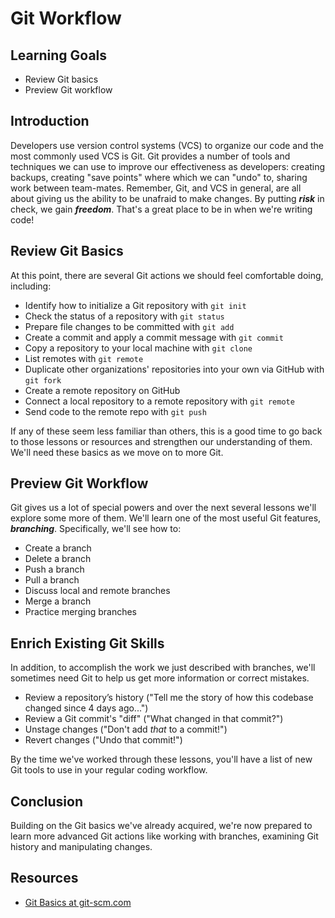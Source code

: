 # Git Workflow

## Learning Goals

- Review Git basics
- Preview Git workflow

## Introduction

Developers use version control systems (VCS) to organize our code and the most
commonly used VCS is Git. Git provides a number of tools and techniques we can use
to improve our effectiveness as developers: creating backups, creating "save points"
where which we can "undo" to, sharing work between team-mates. Remember, Git, and
VCS in general, are all about giving us the ability to be unafraid to make changes.
By putting ***risk*** in check, we gain ***freedom***. That's a great place to be in
when we're writing code!

## Review Git Basics

At this point, there are several Git actions we should feel comfortable doing,
including:

- Identify how to initialize a Git repository with `git init`
- Check the status of a repository with `git status`
- Prepare file changes to be committed with `git add`
- Create a commit and apply a commit message with `git commit`
- Copy a repository to your local machine with `git clone`
- List remotes with `git remote`
- Duplicate other organizations' repositories into your own via GitHub with `git fork`
- Create a remote repository on GitHub
- Connect a local repository to a remote repository with `git remote`
- Send code to the remote repo with `git push`

If any of these seem less familiar than others, this is a good time to go back
to those lessons or resources and strengthen our understanding of them. We'll
need these basics as we move on to more Git.

## Preview Git Workflow

Git gives us a lot of special powers and over the next several lessons we'll
explore some more of them. We'll learn one of the most useful Git features,
***branching***. Specifically, we'll see how to:

- Create a branch
- Delete a branch
- Push a branch
- Pull a branch
- Discuss local and remote branches
- Merge a branch
- Practice merging branches

## Enrich Existing Git Skills

In addition, to accomplish the work we just described with branches, we'll sometimes
need Git to help us get more information or correct mistakes. 

- Review a repository’s history ("Tell me the story of how this codebase changed since 4 days ago...")
- Review a Git commit's "diff" ("What changed in that commit?")
- Unstage changes ("Don't add _that_ to a commit!")
- Revert changes ("Undo that commit!")

By the time we've worked through these lessons, you'll have a list of new Git
tools to use in your regular coding workflow.

## Conclusion

Building on the Git basics we've already acquired, we're now prepared to learn
more advanced Git actions like working with branches, examining Git history and
manipulating changes.

## Resources

- [Git Basics at git-scm.com](https://git-scm.com/book/en/v1/Git-Basics)
